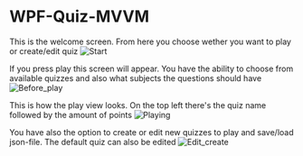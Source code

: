 # WPF-Quiz-MVVM
This is the welcome screen. From here you choose wether you want to play or create/edit quiz
![Start](https://user-images.githubusercontent.com/89031863/152647718-64f5bc99-15ac-4818-8a51-1922555e6e63.JPG)



If you press play this screen will appear. You have the ability to choose from available quizzes and also what subjects the questions should have
![Before_play](https://user-images.githubusercontent.com/89031863/152647722-62144071-dc1e-4a53-945d-8f14449d5f3c.JPG)



This is how the play view looks. On the top left there's the quiz name followed by the amount of points
![Playing](https://user-images.githubusercontent.com/89031863/152647725-32a72c5c-c18b-4c4e-a19a-5422e2d333ea.JPG)



You have also the option to create or edit new quizzes to play and save/load json-file. The default quiz can also be edited
![Edit_create](https://user-images.githubusercontent.com/89031863/152647727-94359ce3-8b53-428b-b239-45f1e5d80d99.JPG)
